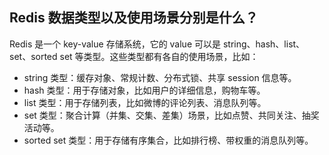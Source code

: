 ## Redis 数据类型以及使用场景分别是什么？

Redis 是一个 key-value 存储系统，它的 value 可以是 string、hash、list、set、sorted set 等类型。这些类型都有各自的使用场景，比如：

* string 类型：缓存对象、常规计数、分布式锁、共享 session 信息等。
* hash 类型：用于存储对象，比如用户的详细信息，购物车等。
* list 类型：用于存储列表，比如微博的评论列表、消息队列等。
* set 类型：聚合计算（并集、交集、差集）场景，比如点赞、共同关注、抽奖活动等。
* sorted set 类型：用于存储有序集合，比如排行榜、带权重的消息队列等。
